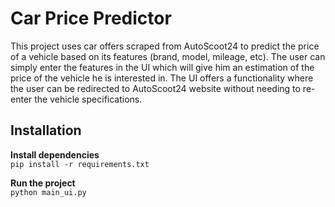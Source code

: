 # Car Price Predictor
This project uses car offers scraped from AutoScoot24 to predict the price of a vehicle based on its features (brand, model, mileage, etc). The user can simply enter the features in the UI which will give him an estimation of the price of the vehicle he is interested in. The UI offers a functionality where the user can be redirected to AutoScoot24 website without needing to re-enter the vehicle specifications.

## Installation
**Install dependencies**  
``pip install -r requirements.txt``  

**Run the project**  
``python main_ui.py``

